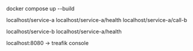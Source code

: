 docker compose up --build

localhost/service-a
localhost/service-a/health
localhost/service-a/call-b

localhost/service-b
localhost/service-a/health

localhost:8080 -> treafik console
